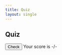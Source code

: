 ```yaml
---
title: Quiz
layout: single
---
```


<!--Honestly I have no idea what build_revision is, you might just have to delete it if it's causing problems-->
<link href="{{ '/quiz/?v=' | append: site.github.build_revision | relative_url }}">

<h2>Quiz</h2>
<ul class="quiz" id="quiz">

</ul>
<button class="score-questions" onclick="returnScore()" id="check">Check</button>
<span id="results" class="results">Your score is -/-</span>

<script>


    // If not logged in, redirect to login
    if (!sessionStorage.getItem("authorized")) window.location.href = "https://deimie.github.io/temp/pages/userControl.html";

    const question_answer_map = new Map();
    var question_count = 0;

    var currentUrl = window.location.href;
    let url = new URL(currentUrl);
    let urlParams = new URLSearchParams(url.search);
    var name = parseString(urlParams.get("name"));

    create_questions(name);

    function create_questions(name) {
        

        url = "https://abopsc-backend.dontntntnt.de/api/problem/getProblemSetMC";

        const body = {
            method : "POST",
            headers : {
                "Content-Type" : "application/json"
            },
            credentials : "include",
            body: JSON.stringify({name : name})
        }

        fetch(url, body).then(data => data.json()).then(data => {
            problem_set_data = data;
            var questionNumber = 0;
            Object.keys(data).forEach(q => {
                const container = Document.createElement("li");
                const questionElem = Document.createElement("h4");
                questionElem.innerHTML = q;
                questionElem.id = "q" + questionNumber;
                container.appendChild(questionElem);

                const choices = document.createElement("ul");
                choices.classList = "choices";

                // Add answer choices to each question
                Object.keys(data.get(q)).forEach(r => {
                    const li = document.createElement("li");
                    const label = document.createElement("label");
                    const input = document.createElement("input");
                    input.type = "radio";
                    input.name = "question" + questionNumber;
                    const span = document.createElement("span");
                    span.innerHTML = r;
                    label.appendChild(input);
                    label.appendChild()
                    li.appendChild(label);
                    choices.appendChild(li);

                    // Store answers
                    if (data.get(q).get(r)) {
                        question_answer_map.set(q, r);
                    }
                })

                container.appendChild(choices);

                document.getElementById("quiz").appendChild(container);

                questionNumber++;
                question_count++;
            })
        });

        // Passes in name of radio set and question, returns boolean
        function checkQuestion(question, radioName) {
            var radios = document.getElementsByName(radioName);
            var correctness = undefined;
            for (var y = 0; y < radios.length; y++) {
                radios[y].disabled = true;
                if (radios[y].checked) correctness = question_answer_map.get(question) == radios[y].innerHTML;
            }
            return correctness;
        }

        function getScore() {
            document.getElementById("check").disabled = true;
            var score = 0;
            for (var i = 0; i < question_count; i++) {
                if (checkQuestion(Document.getElementById("q" + i).innerHTML, "question" + i)) {
                    score++;
                } else {
                    document.getElementById("q" + i).style.color = "red";
                }
            }
            return score;
        }

        // REMEMBER TO GET USER EMAIL AND PASSWORD
        function returnScore() {
            var number_score = getScore();
            var json_body = {sessionStorage.getItem("email"), }
            document.getElementById("results").innerHTML = "Your score is " + number_score + "/" + question_count;

            // TODO: Create backend POST CORS for receiving scores and change url
            fetch("https://abopsc-backend.dontntntnt.de/api/problem/getProblemSetMC",
                {
                    method : "POST",
                    headers : {
                        "Content-Type" : "application/json"
                    },
                    credentials : "include",
                    body : JSON.stringify({sessionStorage.getItem("email"), sessionStorage.getItem("password"), score : number_score});
                }
            );
        }
    }
</script>